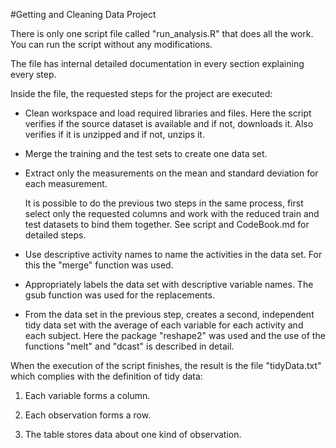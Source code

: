 #Getting and Cleaning Data Project

There is only one script file called "run_analysis.R" that does all the work. You can run the script without any modifications.

The file has internal detailed documentation in every section explaining every step.

Inside the file, the requested steps for the project are executed:

 * Clean workspace and load required libraries and files. Here the script verifies if the source dataset     is available and if not, downloads it. Also verifies if it is unzipped and if not, unzips it.
 
 * Merge the training and the test sets to create one data set.
 * Extract only the measurements on the mean and standard deviation for each measurement.
 
    It is possible to do the previous two steps in the same process, first select only the requested columns and work
    with the reduced train and test datasets to bind them together. See script and CodeBook.md for detailed steps.
 
 * Use descriptive activity names to name the activities in the data set. For this the "merge" function     was used.
 
 * Appropriately labels the data set with descriptive variable names. The gsub function was used for the     replacements.
 
 * From the data set in the previous step, creates a second, independent tidy data set with the average 
    of each variable for each activity and each subject. Here the package "reshape2" was used and the use     of the functions "melt" and "dcast" is described in detail.
    
    
When the execution of the script finishes, the result is the file "tidyData.txt" which complies with the definition of tidy data:

1. Each variable forms a column.

2. Each observation forms a row.

3. The table stores data about one kind of observation.
